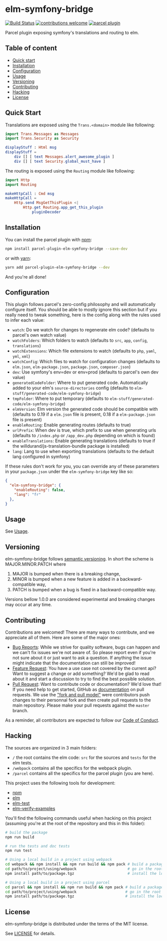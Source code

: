 # elm-symfony-bridge

[![Build Status](https://travis-ci.org/mdevlamynck/elm-symfony-bridge.svg?branch=master)](https://travis-ci.org/mdevlamynck/elm-symfony-bridge)
[![contributions welcome](https://img.shields.io/badge/contributions-welcome-brightgreen.svg?style=flat)](https://github.com/mdevlamynck/elm-symfony-bridge/issues)
[![parcel plugin](https://img.shields.io/npm/v/parcel-plugin-elm-symfony-bridge?label=parcel%20plugin&logo=parcel%20plugin)](https://www.npmjs.com/package/parcel-plugin-elm-symfony-bridge)

Parcel plugin exposing symfony's translations and routing to elm.

## Table of content

* [Quick start](#quick-start)
* [Installation](#Installation)
* [Configuration](#Configuration)
* [Usage](../doc/Usage.md)
* [Versioning](#Versioning)
* [Contributing](#Contributing)
* [Hacking](#Hacking)
* [License](#License)

## Quick Start

Translations are exposed using the `Trans.<domain>` module like following:

```elm
import Trans.Messages as Messages
import Trans.Security as Security

displayStuff : Html msg
displayStuff = 
    div [] [ text Messages.alert_awesome_plugin ]
    div [] [ text Security.global_must_have ]
```

The routing is exposed using the `Routing` module like following:

```elm
import Http
import Routing

makeHttpCall : Cmd msg
makeHttpCall =
    Http.send MsgGetThisPlugin <|
        Http.get Routing.app_get_this_plugin
            pluginDecoder
```

## Installation

You can install the parcel plugin with [npm](https://www.npmjs.com/get-npm):

```bash
npm install parcel-plugin-elm-symfony-bridge --save-dev
```

or with [yarn](https://yarnpkg.com/getting-started/install):

```bash
yarn add parcel-plugin-elm-symfony-bridge --dev
```

And you're all done!

## Configuration

This plugin follows parcel's zero-config philosophy and will automatically configure itself. You should be able to mostly ignore this section but if you really need to tweak something, here is the config along with the rules used to infer each value:

* `watch`: Do we watch for changes to regenerate elm code? (defaults to parcel's own watch value)
* `watchFolders`: Which folders to watch (defaults to `src`, `app`, `config`, `translations`)
* `watchExtensions`: Which file extensions to watch (defaults to `php`, `yaml`, `yml`, `xml`)
* `watchConfig`: Which files to watch for configuration changes (defaults to `elm.json`, `elm-package.json`, `package.json`, `composer.json`)
* `dev`: Use symfony's env=dev or env=prod (defaults to parcel's own dev value)
* `generatedCodeFolder`: Where to put generated code. Automatically added to your elm's `source-directories` config (defaults to `elm-stuff/generated-code/elm-symfony-bridge`)
* `tmpFolder`: Where to put temporary (defaults to `elm-stuff/generated-code/elm-symfony-bridge`)
* `elmVersion`: Elm version the generated code should be compatible with (defaults to 0.19 if a `elm.json` file is present, 0.18 if a `elm-package.json` file is present)
* `enableRouting`: Enable generating routes (defaults to true)
* `urlPrefix`: When dev is true, which prefix to use when generating urls (defaults to `/index.php` or `/app_dev.php` depending on which is found)
* `enableTranslations`: Enable generating translations (defaults to true if the willdurand/js-translation-bundle package is installed)
* `lang`: Lang to use when exporting translations (defaults to the default lang configured in symfony)

If these rules don't work for you, you can override any of these parameters in your `package.json` under the `elm-symfony-bridge` key like so:

```json
{
  "elm-symfony-bridge": {
    "enableRouting": false,
    "lang": "fr"
  },
}
```

## Usage

See [Usage](../doc/Usage.md).

## Versioning

elm-symfony-bridge follows [semantic versioning](https://semver.org/). In short the scheme is MAJOR.MINOR.PATCH where
1. MAJOR is bumped when there is a breaking change,
2. MINOR is bumped when a new feature is added in a backward-compatible way,
3. PATCH is bumped when a bug is fixed in a backward-compatible way.

Versions bellow 1.0.0 are considered experimental and breaking changes may occur at any time.

## Contributing

Contributions are welcomed! There are many ways to contribute, and we appreciate all of them. Here are some of the major ones:

* [Bug Reports](https://github.com/mdevlamynck/elm-symfony-bridge/issues): While we strive for quality software, bugs can happen and we can't fix issues we're not aware of. So please report even if you're not sure about it or just want to ask a question. If anything the issue might indicate that the documentation can still be improved!
* [Feature Request](https://github.com/mdevlamynck/elm-symfony-bridge/issues): You have a use case not covered by the current api? Want to suggest a change or add something? We'd be glad to read about it and start a discussion to try to find the best possible solution.
* [Pull Request](https://github.com/mdevlamynck/elm-symfony-bridge/pulls): Want to contribute code or documentation? We'd love that! If you need help to get started, GitHub as [documentation](https://help.github.com/articles/about-pull-requests/) on pull requests. We use the ["fork and pull model"](https://help.github.com/articles/about-collaborative-development-models/) were contributors push changes to their personnal fork and then create pull requests to the main repository. Please make your pull requests against the `master` branch.

As a reminder, all contributors are expected to follow our [Code of Conduct](../CODE_OF_CONDUCT.md).

## Hacking

The sources are organized in 3 main folders:

* `/` the root contains the elm code: `src` for the sources and `tests` for the elm tests.
* `/webpack` contains all the specifics for the webpack plugin.
* `/parcel` contains all the specifics for the parcel plugin (you are here).

This project uses the following tools for development:

* [npm](https://www.npmjs.com/)
* [elm](https://elm-lang.org/)
* [elm-test](https://github.com/rtfeldman/node-test-runner)
* [elm-verify-examples](https://github.com/stoeffel/elm-verify-examples)

You'll find the following commands useful when hacking on this project (assuming you're at the root of the repository and this in this folder):

```bash
# build the package
npm run build

# run the tests and doc tests
npm run test

# Using a local build in a project using webpack
cd webpack && npm install && npm run build && npm pack # build a package.tgz
cd path/to/project/using/webpack                       # go in the root directory of your project
npm install path/to/package.tgz                        # install the locally built package

# Using a local build in a project using parcel
cd parcel && npm install && npm run build && npm pack # build a package.tgz
cd path/to/project/using/webpack                      # go in the root directory of your project
npm install path/to/package.tgz                       # install the locally built package
```

## License

elm-symfony-bridge is distributed under the terms of the MIT license.

See [LICENSE](../LICENSE.md) for details.
